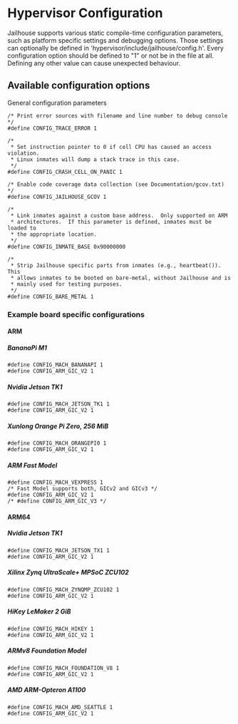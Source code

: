 Hypervisor Configuration
========================

Jailhouse supports various static compile-time configuration
parameters, such as platform specific settings and debugging options.
Those settings can optionally be defined in
'hypervisor/include/jailhouse/config.h'.
Every configuration option should be defined to "1" or not be in the file at
all. Defining any other value can cause unexpected behaviour.

Available configuration options
-------------------------------

General configuration parameters

    /* Print error sources with filename and line number to debug console */
    #define CONFIG_TRACE_ERROR 1

    /*
     * Set instruction pointer to 0 if cell CPU has caused an access violation.
     * Linux inmates will dump a stack trace in this case.
     */
    #define CONFIG_CRASH_CELL_ON_PANIC 1

    /* Enable code coverage data collection (see Documentation/gcov.txt) */
    #define CONFIG_JAILHOUSE_GCOV 1

    /*
     * Link inmates against a custom base address.  Only supported on ARM
     * architectures.  If this parameter is defined, inmates must be loaded to
     * the appropriate location.
     */
    #define CONFIG_INMATE_BASE 0x90000000

    /*
     * Strip Jailhouse specific parts from inmates (e.g., heartbeat()).  This
     * allows inmates to be booted on bare-metal, without Jailhouse and is
     * mainly used for testing purposes.
     */
    #define CONFIG_BARE_METAL 1

### Example board specific configurations

#### ARM

##### BananaPi M1

    #define CONFIG_MACH_BANANAPI 1
    #define CONFIG_ARM_GIC_V2 1

##### Nvidia Jetson TK1

    #define CONFIG_MACH_JETSON_TK1 1
    #define CONFIG_ARM_GIC_V2 1

##### Xunlong Orange Pi Zero, 256 MiB

    #define CONFIG_MACH_ORANGEPI0 1
    #define CONFIG_ARM_GIC_V2 1

##### ARM Fast Model

    #define CONFIG_MACH_VEXPRESS 1
    /* Fast Model supports both, GICv2 and GICv3 */
    #define CONFIG_ARM_GIC_V2 1
    /* #define CONFIG_ARM_GIC_V3 */

#### ARM64

##### Nvidia Jetson TK1

    #define CONFIG_MACH_JETSON_TX1 1
    #define CONFIG_ARM_GIC_V2 1

##### Xilinx Zynq UltraScale+ MPSoC ZCU102

    #define CONFIG_MACH_ZYNQMP_ZCU102 1
    #define CONFIG_ARM_GIC_V2 1

##### HiKey LeMaker 2 GiB

    #define CONFIG_MACH_HIKEY 1
    #define CONFIG_ARM_GIC_V2 1

##### ARMv8 Foundation Model

    #define CONFIG_MACH_FOUNDATION_V8 1
    #define CONFIG_ARM_GIC_V2 1

##### AMD ARM-Opteron A1100

    #define CONFIG_MACH_AMD_SEATTLE 1
    #define CONFIG_ARM_GIC_V2 1
